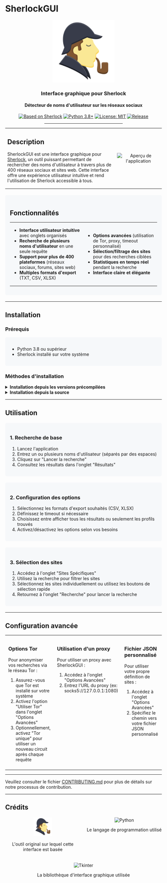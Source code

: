 # SherlockGUI

<div align="center">
  <img src="sherlock.png" alt="SherlockGUI Logo" width="200">
  <h3>Interface graphique pour Sherlock</h3>
  <h4>Détecteur de noms d'utilisateur sur les réseaux sociaux</h4>
  
  <p>
    <a href="https://github.com/sherlock-project/sherlock"><img src="https://img.shields.io/badge/Basé%20sur-Sherlock-blue" alt="Based on Sherlock"></a>
    <a href="https://python.org"><img src="https://img.shields.io/badge/Python-3.8%2B-brightgreen" alt="Python 3.8+"></a>
    <a href="https://opensource.org/licenses/MIT"><img src="https://img.shields.io/badge/License-MIT-yellow.svg" alt="License: MIT"></a>
    <a href="https://github.com/FeelTheFonk/sherlockGui/releases"><img src="https://img.shields.io/github/v/release/FeelTheFonk/sherlockGui" alt="Release"></a>
  </p>
  
  <hr style="width:50%">
</div>

<table>
  <tr>
    <td width="70%">
      <h2>Description</h2>
      <p>SherlockGUI est une interface graphique pour <a href="https://github.com/sherlock-project/sherlock">Sherlock</a>, un outil puissant permettant de rechercher des noms d'utilisateur à travers plus de 400 réseaux sociaux et sites web. Cette interface offre une expérience utilisateur intuitive et rend l'utilisation de Sherlock accessible à tous.</p>
    </td>
    <td width="30%" align="center">
      <img src="docs/images/app-preview.png" alt="Aperçu de l'application" width="100%">
    </td>
  </tr>
</table>

<div style="background-color:#f6f8fa; padding:15px; border-radius:5px; margin:20px 0;">
  <h2>Fonctionnalités</h2>
  <table>
    <tr>
      <td width="50%">
        <ul>
          <li><strong>Interface utilisateur intuitive</strong> avec onglets organisés</li>
          <li><strong>Recherche de plusieurs noms d'utilisateur</strong> en une seule requête</li>
          <li><strong>Support pour plus de 400 plateformes</strong> (réseaux sociaux, forums, sites web)</li>
          <li><strong>Multiples formats d'export</strong> (TXT, CSV, XLSX)</li>
        </ul>
      </td>
      <td width="50%">
        <ul>
          <li><strong>Options avancées</strong> (utilisation de Tor, proxy, timeout personnalisé)</li>
          <li><strong>Sélection/filtrage des sites</strong> pour des recherches ciblées</li>
          <li><strong>Statistiques en temps réel</strong> pendant la recherche</li>
          <li><strong>Interface claire et élégante</strong></li>
        </ul>
      </td>
    </tr>
  </table>
</div>

<hr>

<h2>Installation</h2>

<h3>Prérequis</h3>

<div style="background-color:#f6f8fa; padding:15px; border-radius:5px; margin:10px 0;">
  <ul>
    <li>Python 3.8 ou supérieur</li>
    <li>Sherlock installé sur votre système</li>
  </ul>
</div>

<h3>Méthodes d'installation</h3>

<details>
  <summary><strong>Installation depuis les versions précompilées</strong></summary>
  <div style="padding:15px">
    <ol>
      <li>Téléchargez la dernière version précompilée depuis la <a href="https://github.com/FeelTheFonk/sherlockGui/releases">page des releases</a></li>
      <li>Extrayez l'archive dans le dossier de votre choix</li>
      <li>Exécutez l'application</li>
    </ol>
  </div>
</details>

<details>
  <summary><strong>Installation depuis la source</strong></summary>
  <div style="padding:15px">
    <pre><code>
- Cloner le dépôt
git clone https://github.com/FeelTheFonk/sherlockGui.git
cd sherlock-gui

- Installer les dépendances
pip install -r requirements.txt

- Lancer l'application
python main.py
    </code></pre>
  </div>
</details>

<hr>

<h2>Utilisation</h2>

<div class="usage-guide" style="display:flex; flex-wrap:wrap; justify-content:center; gap:20px; margin:20px 0;">
  <div style="flex:1; min-width:250px; background-color:#f6f8fa; padding:15px; border-radius:5px;">
    <h3>1. Recherche de base</h3>
    <ol>
      <li>Lancez l'application</li>
      <li>Entrez un ou plusieurs noms d'utilisateur (séparés par des espaces)</li>
      <li>Cliquez sur "Lancer la recherche"</li>
      <li>Consultez les résultats dans l'onglet "Résultats"</li>
    </ol>
  </div>
  
  <div style="flex:1; min-width:250px; background-color:#f6f8fa; padding:15px; border-radius:5px;">
    <h3>2. Configuration des options</h3>
    <ol>
      <li>Sélectionnez les formats d'export souhaités (CSV, XLSX)</li>
      <li>Définissez le timeout si nécessaire</li>
      <li>Choisissez entre afficher tous les résultats ou seulement les profils trouvés</li>
      <li>Activez/désactivez les options selon vos besoins</li>
    </ol>
  </div>
  
  <div style="flex:1; min-width:250px; background-color:#f6f8fa; padding:15px; border-radius:5px;">
    <h3>3. Sélection des sites</h3>
    <ol>
      <li>Accédez à l'onglet "Sites Spécifiques"</li>
      <li>Utilisez la recherche pour filtrer les sites</li>
      <li>Sélectionnez les sites individuellement ou utilisez les boutons de sélection rapide</li>
      <li>Retournez à l'onglet "Recherche" pour lancer la recherche</li>
    </ol>
  </div>
</div>

<hr>

<h2>Configuration avancée</h2>

<table>
  <tr>
    <td width="33%" style="vertical-align:top; padding:10px;">
      <h3>Options Tor</h3>
      <p>Pour anonymiser vos recherches via le réseau Tor :</p>
      <ol>
        <li>Assurez-vous que Tor est installé sur votre système</li>
        <li>Activez l'option "Utiliser Tor" dans l'onglet "Options Avancées"</li>
        <li>Optionnellement, activez "Tor unique" pour utiliser un nouveau circuit après chaque requête</li>
      </ol>
    </td>
    <td width="33%" style="vertical-align:top; padding:10px;">
      <h3>Utilisation d'un proxy</h3>
      <p>Pour utiliser un proxy avec SherlockGUI :</p>
      <ol>
        <li>Accédez à l'onglet "Options Avancées"</li>
        <li>Entrez l'URL du proxy (ex: socks5://127.0.0.1:1080)</li>
      </ol>
    </td>
    <td width="33%" style="vertical-align:top; padding:10px;">
      <h3>Fichier JSON personnalisé</h3>
      <p>Pour utiliser votre propre définition de sites :</p>
      <ol>
        <li>Accédez à l'onglet "Options Avancées"</li>
        <li>Spécifiez le chemin vers votre fichier JSON personnalisé</li>
      </ol>
    </td>
  </tr>
</table>

<hr>

</div>

<p>Veuillez consulter le fichier <a href="CONTRIBUTING.md">CONTRIBUTING.md</a> pour plus de détails sur notre processus de contribution.</p>

<hr>

<h2>Crédits</h2>

<div style="display:flex; flex-wrap:wrap; gap:20px; margin:20px 0;">
  <div style="flex:1; min-width:200px; text-align:center;">
    <img src="https://github.com/sherlock-project/sherlock/blob/master/docs/images/sherlock-logo.png" alt="Sherlock Project" height="60">
    <p>L'outil original sur lequel cette interface est basée</p>
  </div>
  
  <div style="flex:1; min-width:200px; text-align:center;">
    <img src="https://www.python.org/static/community_logos/python-logo.png" alt="Python" height="60">
    <p>Le langage de programmation utilisé</p>
  </div>
  
  <div style="flex:1; min-width:200px; text-align:center;">
    <img src="https://raw.githubusercontent.com/MisbahSirnaik/Python-Tkinter/refs/heads/master/icon.ico" alt="Tkinter" height="60">
    <p>La bibliothèque d'interface graphique utilisée</p>
  </div>
</div>